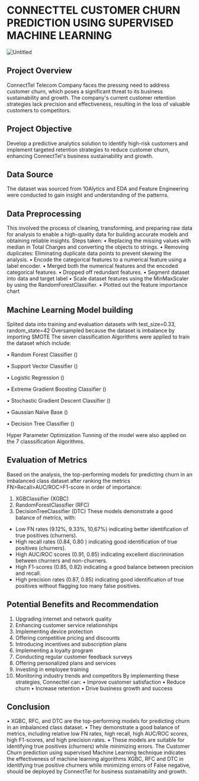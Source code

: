 # CONNECTTEL CUSTOMER CHURN PREDICTION USING SUPERVISED MACHINE LEARNING

![Untitled](https://github.com/user-attachments/assets/04abb1a0-7bcb-49ba-bf5a-19a1a6209888)


## Project Overview
ConnectTel Telecom Company faces the pressing need to address customer churn, which poses a significant threat to its business sustainability and growth.
The company's current customer retention strategies lack precision and effectiveness, resulting in the loss of valuable customers to competitors.

## Project Objective
Develop a predictive analytics solution to identify high-risk customers and implement targeted retention strategies to reduce customer churn, enhancing ConnectTel's business sustainability and growth.

## Data Source
The dataset was sourced from 10Alytics and EDA and Feature Engineering were conducted to gain insight and understanding of the patterns.

## Data Preprocessing
This involved the process of cleaning, transforming, and preparing raw data for analysis to enable a high-quality data for building accurate models and obtaining reliable insights.
Steps taken:
•	Replacing the missing values with median in Total Charges and converting the objects to strings.
•	Removing duplicates: Eliminating duplicate data points to prevent skewing the analysis.
•	Encode the categorical features to a numerical feature using a label encoder.
•	Merged both the numerical features and the encoded categorical features.
•	Dropped off redundant features.
•	Segment dataset into data and target label
•	Scale dataset features using the MinMaxScaler by using the RandomForestClassifier.
•	Plotted out the feature importance chart

## Machine Learning Model building 
Splited data into training and evaluation datasets with test_size=0.33, random_state=42
Oversampled because the dataset is imbalance by importing SMOTE
 The seven classification Algorithms were applied to train the dataset which include:
 
•	Random Forest Classifier ()

•	Support Vector Classifier ()

•	Logistic Regression ()

•	Extreme Gradient Boosting Classifier ()

•	Stochastic Gradient Descent Classifier ()

•	Gaussian Naïve Base ()

•	Decision Tree Classifier ()

Hyper Parameter Optimization Tunning of the model were also applied on the 7 classsification Algorithms.

## Evaluation of Metrics
Based on the analysis, the top-performing models for predicting churn in an imbalanced class dataset after ranking the metrics FN>Recall>AUC/ROC>F1-score in order of importance:
1.	XGBClassifier (XGBC)
2.	RandomForestClassifier (RFC)
3.	DecisionTreeClassifier (DTC)
These models demonstrate a good balance of metrics, with:
-	Low FN rates (9.12%, 9.33%, 10,67%) indicating better identification of true positives (churners).
-	High recall rates (0.84, 0.80 ) indicating good identification of true positives (churners).	
-	High AUC/ROC scores (0.91, 0.85) indicating excellent discrimination between churners     and non-churners.
-	High F1-scores (0.85, 0.82) indicating a good balance between precision and recall.
-	High precision rates (0.87, 0.85) indicating good identification of true positives without flagging too many false positives. 

## Potential Benefits and Recommendation
1.	Upgrading internet and network quality
2.	Enhancing customer service relationships
3.	Implementing device protection
4.	Offering competitive pricing and discounts
5.	Introducing incentives and subscription plans
6.	Implementing a loyalty program
7.	Conducting regular customer feedback surveys
8.	Offering personalized plans and services
9.	Investing in employee training
10.	Monitoring industry trends and competitors
By implementing these strategies, Connecttel can:
•	Improve customer satisfaction
•	Reduce churn
•	Increase retention
•	Drive business growth and success

## Conclusion
•	XGBC, RFC, and DTC are the top-performing models for predicting churn in an imbalanced class dataset.
•	They demonstrate a good balance of metrics, including relative low FN rates, high recall, high AUC/ROC scores, high F1-scores, and high precision rates.
•	These models are suitable for identifying true positives (churners) while minimizing errors.
The Customer Churn prediction using supervised Machine Learning technique indicates the effectiveness of machine learning algorithms XGBC, RFC and DTC in identifying true positive churners while minimizing errors of False negative, should be deployed by ConnectTel for business sustainability and growth.
